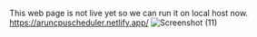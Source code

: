 This web page is not live yet so we can run it on local host now.
https://aruncpuscheduler.netlify.app/
![Screenshot (11)](https://github.com/ArunIITR/CPU_SCHEDULER_ArunKumar_22116016/assets/158126089/7bd85e50-c08f-4093-bc2a-b4db3b5ead9f)
